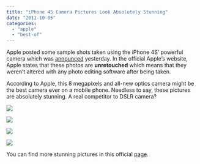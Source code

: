```yaml
---
title: "iPhone 4S Camera Pictures Look Absolutely Stunning"
date: "2011-10-05"
categories: 
  - "apple"
  - "best-of"
---
```


Apple posted some sample shots taken using the iPhone 4S’ powerful camera which was [announced](http://www.cosmogeek.info/2011/10/iphone-4s-a5-dual-core-8-mp-camera.html) yesterday. In the official Apple’s website, Apple states that these photos are **unretouched** which means that they weren’t altered with any photo editing software after being taken.

According to Apple, this 8 megapixels and all-new optics camera might be the best camera ever on a mobile phone. Needless to say, these pictures are absolutely stunning. A real competitor to DSLR camera?

![](images/camera_gallery6.jpg)

![](images/camera_gallery8.jpg)

![](images/camera_gallery3.jpg)

![](images/camera_gallery2.jpg)

You can find more stunning pictures in this official [page](http://www.apple.com/iphone/built-in-apps/camera.html).
